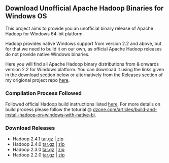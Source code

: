 ## Download Unofficial Apache Hadoop Binaries for Windows OS

This project aims to provide you an unofficial binary release of Apache Hadoop for Windows 64-bit platform. 

Hadoop provides native Windows support from version 2.2 and above, but for that we need to build it on our own, as official Apache Hadoop releases do not provide native Windows binaries.

Here you will find all Apache Hadoop binary distributions from & onwards version 2.2 for Windows platform. You can download it using the links given in the download section below or alternatively from the Releases section of my origional project repo [here](https://github.com/gopal-tiwari/Unofficial-Hadoop-Releases-for-Windows/releases).


### Compilation Process Followed

Followed official Hadoop build instructions listed [here](https://github.com/apache/hadoop/blob/trunk/BUILDING.txt). 
For more details on build process please follow the toturial @ [dzone.com/articles/build-and-install-hadoop-on-windows-with-native-bi](https://dzone.com/articles/build-and-install-hadoop-on-windows-with-native-bi).

### Download Releases

- Hadoop 2.4.1 [tar.gz](https://github.com/gopal-tiwari/Unofficial-Hadoop-Releases-for-Windows/releases/download/v2.4.1/hadoop-2.4.1.tar.gz) | [zip](https://github.com/gopal-tiwari/Unofficial-Hadoop-Releases-for-Windows/releases/download/v2.4.1/hadoop-2.4.1.zip)
- Hadoop 2.4.0 [tar.gz](https://github.com/gopal-tiwari/Unofficial-Hadoop-Releases-for-Windows/releases/download/v2.4.0/hadoop-2.4.0.tar.gz) | [zip](https://github.com/gopal-tiwari/Unofficial-Hadoop-Releases-for-Windows/releases/download/v2.4.0/hadoop-2.4.0.zip)
- Hadoop 2.3.0 [tar.gz](https://github.com/gopal-tiwari/Unofficial-Hadoop-Releases-for-Windows/releases/download/v2.3.0/hadoop-2.3.0.tar.gz) | [zip](https://github.com/gopal-tiwari/Unofficial-Hadoop-Releases-for-Windows/releases/download/v2.3.0/hadoop-2.3.0.zip)
- Hadoop 2.2.0 [tar.gz](https://github.com/gopal-tiwari/Unofficial-Hadoop-Releases-for-Windows/releases/download/v2.2.0/hadoop-2.2.0.tar.gz) | [zip](https://github.com/gopal-tiwari/Unofficial-Hadoop-Releases-for-Windows/releases/download/v2.2.0/hadoop-2.2.0.zip)

